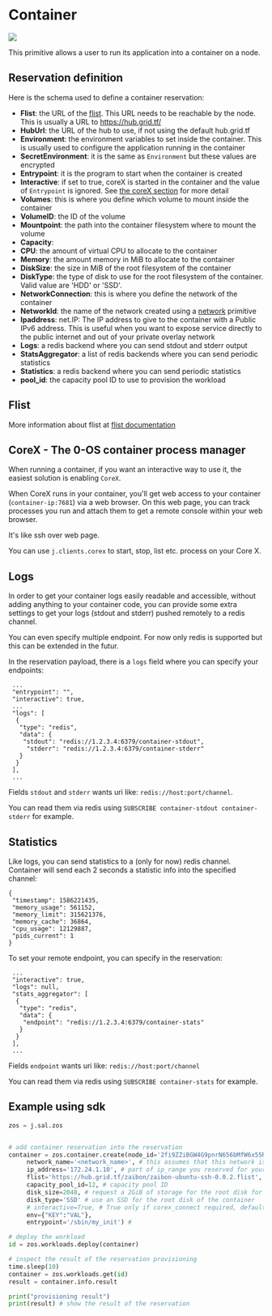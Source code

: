 # Container

![](./img/containers_real.png)

This primitive allows a user to run its application into a container on a node.

## Reservation definition

Here is the schema used to define a container reservation:

- **Flist**: the URL of the [flist](#flist). This URL needs to be reachable by
the node. This is usually a URL to https://hub.grid.tf/
- **HubUrl**: the URL of the hub to use, if not using the default hub.grid.tf
- **Environment**: the environment variables to set inside the container. This
is usually used to configure the application running in the container
- **SecretEnvironment**: it is the same as `Environment` but these values are encrypted
- **Entrypoint**: it is the program to start when the container is created
- **Interactive**: if set to true, coreX is started in the container and the value
of `Entrypoint` is ignored. See [the coreX section](corex---the-0-os-container-process-manager)
for more detail
- **Volumes**: this is where you define which volume to mount inside the container
 - **VolumeID**: the ID of the volume
 - **Mountpoint**: the path into the container filesystem where to mount the volume
- **Capacity**:
 - **CPU**: the amount of virtual CPU to allocate to the container
 - **Memory**: the amount memory in MiB to allocate to the container
 - **DiskSize**: the size in MiB of the root filesystem of the container
 - **DiskType**: the type of disk to use for the root filesystem of the container.
 Valid value are 'HDD' or 'SSD'.
- **NetworkConnection**: this is where you define the network of the container
 - **NetworkId**: the name of the network created using a [network](network.md)
 primitive
 - **Ipaddress**: net.IP: The IP address to give to the container
 with a Public IPv6 address. This is useful when you want to expose service directly
 to the public internet and out of your private overlay network
- **Logs**: a redis backend where you can send stdout and stderr output
- **StatsAggregator**: a list of redis backends where you can send periodic statistics
- **Statistics**: a redis backend where you can send periodic statistics
- **pool_id**: the capacity pool ID to use to provision the workload

## Flist

More information about flist at [flist documentation](architecture_flist.md)

## CoreX - The 0-OS container process manager

When running a container, if you want an interactive way to use it, the easiest solution is enabling `CoreX`.

When CoreX runs in your container, you'll get web access to your container (`container-ip:7681`) via a web browser.
On this web page, you can track processes you run and attach them to get a remote console within your web browser.

It's like ssh over web page.

You can use `j.clients.corex` to start, stop, list etc. process on your Core X.

## Logs

In order to get your container logs easily readable and accessible, without adding anything to your container code, you can
provide some extra settings to get your logs (stdout and stderr) pushed remotely to a redis channel.

You can even specify multiple endpoint. For now only redis is supported but this can be extended in the futur.

In the reservation payload, there is a `logs` field where you can specify your endpoints:

```
 ...
 "entrypoint": "",
 "interactive": true,
 ...
 "logs": [
  {
   "type": "redis",
   "data": {
    "stdout": "redis://1.2.3.4:6379/container-stdout",
     "stderr": "redis://1.2.3.4:6379/container-stderr"
   }
  }
 ],
 ...
```

Fields `stdout` and `stderr` wants uri like: `redis://host:port/channel`.

You can read them via redis using `SUBSCRIBE container-stdout container-stderr` for example.

## Statistics

Like logs, you can send statistics to a (only for now) redis channel. Container will send each 2 seconds a statistic info into
the specified channel:
```
{
 "timestamp": 1586221435,
 "memory_usage": 561152,
 "memory_limit": 315621376,
 "memory_cache": 36864,
 "cpu_usage": 12129887,
 "pids_current": 1
}
```

To set your remote endpoint, you can specify in the reservation:
```
 ...
 "interactive": true,
 "logs": null,
 "stats_aggregator": [
  {
   "type": "redis",
   "data": {
    "endpoint": "redis://1.2.3.4:6379/container-stats"
   }
  }
 ],
 ...
```

Fields `endpoint` wants uri like: `redis://host:port/channel`

You can read them via redis using `SUBSCRIBE container-stats` for example.

## Example using sdk

```python
zos = j.sal.zos


# add container reservation into the reservation
container = zos.container.create(node_id='2fi9ZZiBGW4G9pnrN656bMfW6x55RSoHDeMrd9pgSA8T', # one of the node_id s that is part of the network
     network_name='<network_name>', # this assumes that this network is already provisioned on the node
     ip_address='172.24.1.10', # part of ip_range you reserved for your network xxx.xxx.1.10
     flist='https://hub.grid.tf/zaibon/zaibon-ubuntu-ssh-0.0.2.flist', # flist of the container you want to install,
     capacity_pool_id=12, # capacity pool ID
     disk_size=2048, # request a 2GiB of storage for the root disk for the container
     disk_type='SSD' # use an SSD for the root disk of the container
     # interactive=True, # True only if corex_connect required, default false
     env={"KEY":"VAL"},
     entrypoint='/sbin/my_init') #

# deploy the workload
id = zos.workloads.deploy(container)

# inspect the result of the reservation provisioning
time.sleep(10)
container = zos.workloads.get(id)
result = container.info.result

print("provisioning result")
print(result) # show the result of the reservation
```
